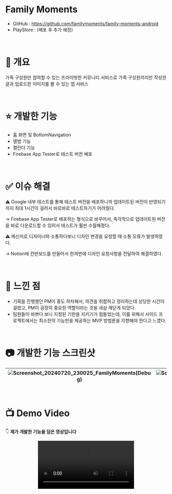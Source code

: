 # Family Moments
- GitHub : https://github.com/familymoments/family-moments-android
- PlayStore : (배포 후 추가 예정)

<br>

# 📝 개요

가족 구성원만 참여할 수 있는 프라이빗한 커뮤니티 서비스로 가족 구성원끼리만 작성한 글과 업로드한 이미지를 볼 수 있는 앱 서비스

<br>

# ⭐️ 개발한 기능

- 홈 화면 및 BottomNavigation
- 앨범 기능
- 캘린더 기능
- Firebase App Tester로 테스트 버전 배포

<br>

# ✅ 이슈 해결

⚠️ Google 내부 테스트를 통해 테스트 버전을 배포하니까 업데이트된 버전이 반영되기까지 최대 1시간이 걸려서 바로바로 테스트하기가 어려웠다.

→ Firebase App Tester로 배포하는 형식으로 바꾸어서, 즉각적으로 업데이트된 버전을 바로 다운로드할 수 있어서 테스트가 훨씬 수월해졌다.

⚠️ 메신저로 디자이너와 소통하다보니 디자인 변경을 요청할 때 소통 오류가 발생하였다.

→ Notion에 칸반보드를 만들어서 한꺼번에 디자인 요청사항을 전달하여 해결하였다.

<br>

# 🤔 느낀 점

- 기획을 진행했던 PM이 중도 하차해서, 의견을 취합하고 정리하는데 상당한 시간이 걸렸고, PM이 굉장히 중요한 역할이라는 것을 새삼 깨닫게 되었다.
- 팀원들이 바쁘다 보니 지정된 기한을 지키기가 힘들었는데, 이를 위해서 사이드 프로젝트에서는 최소한의 기능만을 제공하는 MVP 방법론을 지향해야 한다고 느꼈다.

<br>

# 📷 개발한 기능 스크린샷
|![Screenshot_20240720_230025_FamilyMoments(Debug)](https://github.com/user-attachments/assets/c288b3a8-6ee1-432e-a32c-a7a74a413428) |![Screenshot_20240720_230042_FamilyMoments(Debug)](https://github.com/user-attachments/assets/0c0e7187-ca86-48ad-9671-119e343134ee) |![Screenshot_20240720_230100_FamilyMoments(Debug)](https://github.com/user-attachments/assets/2336ecd0-48e9-4803-94db-38999bd4cced) |
|-|-|-|

<br>

# 📺 Demo Video
👇 **제가 개발한 기능을 담은 영상입니다**
<div align="center">
  <video src="https://github.com/user-attachments/assets/c778e806-ce12-48ff-9665-58ea9593b24c" />
</div>
